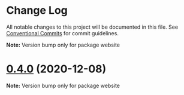 # Change Log

All notable changes to this project will be documented in this file.
See [Conventional Commits](https://conventionalcommits.org) for commit guidelines.



**Note:** Version bump only for package website





# [0.4.0](https://github.com/myWsq/scroom/compare/v0.0.0...v0.4.0) (2020-12-08)

**Note:** Version bump only for package website
